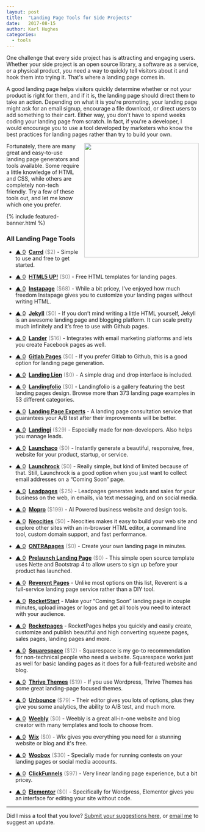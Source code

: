 ```yaml
---
layout: post
title:  "Landing Page Tools for Side Projects"
date:   2017-08-15
author: Karl Hughes
categories:
  - tools
---
```


One challenge that every side project has is attracting and engaging users. Whether your side project is an open source library, a software as a service, or a physical product, you need a way to quickly tell visitors about it and hook them into trying it. That's where a landing page comes in.

A good landing page helps visitors quickly determine whether or not your product is right for them, and if it is, the landing page should direct them to take an action. Depending on what it is you're promoting, your landing page might ask for an email signup, encourage a file download, or direct users to add something to their cart. Either way, you don't have to spend weeks coding your landing page from scratch. In fact, if you're a developer, I would encourage you to use a tool developed by marketers who know the best practices for landing pages rather than try to build your own.

<img src="https://i.imgur.com/HHoKfhQ.jpg" style="float:right; width: 300px; height: auto; margin-left: 10px;" />

Fortunately, there are many great and easy-to-use landing page generators and tools available. Some require a little knowledge of HTML and CSS, while others are completely non-tech friendly. Try a few of these tools out, and let me know which one you prefer.

{% include featured-banner.html %}

### All Landing Page Tools

- <a href="#vote-form" class="vote-link" rel="modal:open" id="Carrd">&#x25B2; <span class="count">0</span></a> &nbsp;**[Carrd](https://carrd.co/)** <span style="color: grey;">($2)</span> - Simple to use and free to get started.

- <a href="#vote-form" class="vote-link" rel="modal:open" id="HTML5 UP!">&#x25B2; <span class="count">0</span></a> &nbsp;**[HTML5 UP!](https://html5up.net/)** <span style="color: grey;">($0)</span> - Free HTML templates for landing pages.

- <a href="#vote-form" class="vote-link" rel="modal:open" id="Instapage">&#x25B2; <span class="count">0</span></a> &nbsp;**[Instapage](https://instapage.com/)** <span style="color: grey;">($68)</span> - While a bit pricey, I’ve enjoyed how much freedom Instapage gives you to customize your landing pages without writing HTML.

- <a href="#vote-form" class="vote-link" rel="modal:open" id="Jekyll">&#x25B2; <span class="count">0</span></a> &nbsp;**[Jekyll](https://jekyllrb.com/)** <span style="color: grey;">($0)</span> - If you don’t mind writing a little HTML yourself, Jekyll is an awesome landing page and blogging platform. It can scale pretty much infinitely and it’s free to use with Github pages.

- <a href="#vote-form" class="vote-link" rel="modal:open" id="Lander">&#x25B2; <span class="count">0</span></a> &nbsp;**[Lander](https://landerapp.com/)** <span style="color: grey;">($16)</span> - Integrates with email marketing platforms and lets you create Facebook pages as well.

- <a href="#vote-form" class="vote-link" rel="modal:open" id="Gitlab Pages">&#x25B2; <span class="count">0</span></a> &nbsp;**[Gitlab Pages](https://about.gitlab.com/2016/04/07/gitlab-pages-setup/)** <span style="color: grey;">($0)</span> - If you prefer Gitlab to Github, this is a good option for landing page generation.

- <a href="#vote-form" class="vote-link" rel="modal:open" id="Landing Lion">&#x25B2; <span class="count">0</span></a> &nbsp;**[Landing Lion](https://www.landinglion.com/)** <span style="color: grey;">($0)</span> - A simple drag and drop interface is included.

- <a href="#vote-form" class="vote-link" rel="modal:open" id="Landingfolio">&#x25B2; <span class="count">0</span></a> &nbsp;**[Landingfolio](http://www.landingfolio.com/)** <span style="color: grey;">($0)</span> - Landingfolio is a gallery featuring the best landing pages design. Browse more than 373 landing page examples in 53 different categories.

- <a href="#vote-form" class="vote-link" rel="modal:open" id="Landing Page Experts">&#x25B2; <span class="count">0</span></a> &nbsp;**[Landing Page Experts](http://landing-page-experts.com/)**  - A landing page consultation service that guarantees your A/B test after their improvements will be better.

- <a href="#vote-form" class="vote-link" rel="modal:open" id="Landingi">&#x25B2; <span class="count">0</span></a> &nbsp;**[Landingi](https://landingi.com/)** <span style="color: grey;">($29)</span> - Especially made for non-developers. Also helps you manage leads.

- <a href="#vote-form" class="vote-link" rel="modal:open" id="Launchaco">&#x25B2; <span class="count">0</span></a> &nbsp;**[Launchaco](http://launchaco.com/build/)** <span style="color: grey;">($0)</span> - Instantly generate a beautiful, responsive, free, website for your product, startup, or service.

- <a href="#vote-form" class="vote-link" rel="modal:open" id="Launchrock">&#x25B2; <span class="count">0</span></a> &nbsp;**[Launchrock](https://www.launchrock.com/)** <span style="color: grey;">($0)</span> - Really simple, but kind of limited because of that. Still, Launchrock is a good option when you just want to collect email addresses on a “Coming Soon” page.

- <a href="#vote-form" class="vote-link" rel="modal:open" id="Leadpages">&#x25B2; <span class="count">0</span></a> &nbsp;**[Leadpages](https://www.leadpages.net/welcome)** <span style="color: grey;">($25)</span> - Leadpages generates leads and sales for your business on the web, in emails, via text messaging, and on social media.

- <a href="#vote-form" class="vote-link" rel="modal:open" id="Mopro">&#x25B2; <span class="count">0</span></a> &nbsp;**[Mopro](https://www.mopro.com/)** <span style="color: grey;">($199)</span> - AI Powered business website and design tools.

- <a href="#vote-form" class="vote-link" rel="modal:open" id="Neocities">&#x25B2; <span class="count">0</span></a> &nbsp;**[Neocities](https://neocities.org/)** <span style="color: grey;">($0)</span> - Neocities makes it easy to build your web site and explore other sites with an in-browser HTML editor, a command line tool, custom domain support, and fast performance.

- <a href="#vote-form" class="vote-link" rel="modal:open" id="ONTRApages">&#x25B2; <span class="count">0</span></a> &nbsp;**[ONTRApages](https://ontrapages.com/)** <span style="color: grey;">($0)</span> - Create your own landing page in minutes.

- <a href="#vote-form" class="vote-link" rel="modal:open" id="Prelaunch Landing Page">&#x25B2; <span class="count">0</span></a> &nbsp;**[Prelaunch Landing Page](https://github.com/evasio/prelaunch-landing-page)** <span style="color: grey;">($0)</span> - This simple open source template uses Nette and Bootstrap 4 to allow users to sign up before your product has launched.

- <a href="#vote-form" class="vote-link" rel="modal:open" id="Reverent Pages">&#x25B2; <span class="count">0</span></a> &nbsp;**[Reverent Pages](https://www.reverentpages.com/)**  - Unlike most options on this list, Reverent is a full-service landing page service rather than a DIY tool.

- <a href="#vote-form" class="vote-link" rel="modal:open" id="RocketStart">&#x25B2; <span class="count">0</span></a> &nbsp;**[RocketStart](http://rocketstart.me/en/)**  - Make your “Coming Soon” landing page in couple minutes, upload images or logos and get all tools you need to interact with your audience.

- <a href="#vote-form" class="vote-link" rel="modal:open" id="Rocketpages">&#x25B2; <span class="count">0</span></a> &nbsp;**[Rocketpages](http://www.rocketpages.net/)**  - RocketPages helps you quickly and easily create, customize and publish beautiful and high converting squeeze pages, sales pages, landing pages and more.

- <a href="#vote-form" class="vote-link" rel="modal:open" id="Squarespace">&#x25B2; <span class="count">0</span></a> &nbsp;**[Squarespace](https://www.squarespace.com/)** <span style="color: grey;">($12)</span> - Squarespace is my go-to recommendation for non-technical people who need a website. Squarespace works just as well for basic landing pages as it does for a full-featured website and blog.

- <a href="#vote-form" class="vote-link" rel="modal:open" id="Thrive Themes">&#x25B2; <span class="count">0</span></a> &nbsp;**[Thrive Themes](https://thrivethemes.com/)** <span style="color: grey;">($19)</span> - If you use Wordpress, Thrive Themes has some great landing-page focused themes.

- <a href="#vote-form" class="vote-link" rel="modal:open" id="Unbounce">&#x25B2; <span class="count">0</span></a> &nbsp;**[Unbounce](https://unbounce.com/)** <span style="color: grey;">($79)</span> - Their editor gives you lots of options, plus they give you some analytics, the ability to A/B test, and much more.

- <a href="#vote-form" class="vote-link" rel="modal:open" id="Weebly">&#x25B2; <span class="count">0</span></a> &nbsp;**[Weebly](https://www.weebly.com/)** <span style="color: grey;">($0)</span> - Weebly is a great all-in-one website and blog creator with many templates and tools to choose from.

- <a href="#vote-form" class="vote-link" rel="modal:open" id="Wix">&#x25B2; <span class="count">0</span></a> &nbsp;**[Wix](https://www.wix.com/)** <span style="color: grey;">($0)</span> - Wix gives you everything you need for a stunning website or blog and it's free.

- <a href="#vote-form" class="vote-link" rel="modal:open" id="Woobox">&#x25B2; <span class="count">0</span></a> &nbsp;**[Woobox](https://woobox.com/)** <span style="color: grey;">($30)</span> - Specially made for running contests on your landing pages or social media accounts.

- <a href="#vote-form" class="vote-link" rel="modal:open" id="ClickFunnels">&#x25B2; <span class="count">0</span></a> &nbsp;**[ClickFunnels](https://www.clickfunnels.com/)** <span style="color: grey;">($97)</span> - Very linear landing page experience, but a bit pricey.

- <a href="#vote-form" class="vote-link" rel="modal:open" id="Elementor">&#x25B2; <span class="count">0</span></a> &nbsp;**[Elementor](https://elementor.com/)** <span style="color: grey;">($0)</span> - Specifically for Wordpress, Elementor gives you an interface for editing your site without code.

-----

Did I miss a tool that you love? [Submit your suggestions here](https://airtable.com/shrwrPOxd0wlqoiZb), or [email me](mailto:marketing@portablecto.com) to suggest an update.
